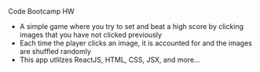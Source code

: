 Code Bootcamp HW
- A simple game where you try to set and beat a high score by clicking images that you have not clicked previously
- Each time the player clicks an image, it is accounted for and the images are shuffled randomly
- This app utlilzes ReactJS, HTML, CSS, JSX, and more...